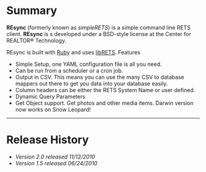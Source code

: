 # Summary #

**REsync** (formerly known as _simpleRETS_) is a simple command line RETS client. **REsync** is s developed under a BSD-style license at the Center for REALTOR® Technology.

REsync is built with [Ruby](http://ruby-lang.org/) and uses [libRETS](http://www.crt.realtors.org/projects/rets/librets/).
Features

  * Simple Setup, one YAML configuration file is all you need.
  * Can be run from a scheduler or a cron job.
  * Output in CSV. This means you can use the many CSV to database mappers out there to get you data into your database easily.
  * Column headers can be either the RETS System Name or user defined.
  * Dynamic Query Parameters
  * Get Object support. Get photos and other media items. Darwin version now works on Snow Leopard!


---

# Release History #
  * _Version 2.0 released 11/12/2010_
  * _Version 1.5 released 06/24/2010_